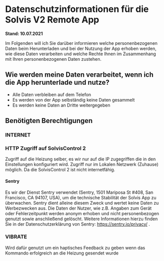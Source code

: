 # Datenschutzinformationen für die Solvis V2 Remote App

**Stand: 10.07.2021**

Im Folgenden will ich Sie darüber informieren welche personenbezogenen Daten beim Herunterladen und bei der Nutzung der App erhoben werden, wie diese Daten verarbeiten und welche Rechte Ihnen im Zusammenhang mit Ihren personenbezogenen Daten zustehen.

## Wie werden meine Daten verarbeitet, wenn ich die App herunterlade und nutze?

- Alle Daten verbleiben auf dem Telefon
- Es werden von der App selbständig keine Daten gesammelt
- Es werden keine Daten an Dritte weitergegeben

## Benötigten Berechtigungen

### INTERNET

### HTTP Zugriff auf SolvisControl 2
Zugriff auf die Heizung selber, es wir nur auf die IP zugegriffen die in den Einstellungen konfiguriert wird. 
Zugriff nur im Lokalen Netzwerk (Zuhause) möglich. Da die SolvisControl 2 ist nicht internetfähig.

#### Sentry
Es wir der Dienst Sentry verwendet (Sentry, 1501 Mariposa St #408, San Francisco, CA 94107, USA), um die technische Stabilität der Solvis App zu überwachen. 
Sentry dient alleine diesem Zweck und wertet keine Daten zu Werbezwecken aus. Die Daten der Nutzer, wie z.B. Angaben zum Gerät oder Fehlerzeitpunkt werden anonym erhoben 
und nicht personenbezogen genutzt sowie anschließend gelöscht. 
Weitere Informationen hierzu finden Sie in der Datenschutzerklärung von Sentry: https://sentry.io/privacy/ .

### VIBRATE

Wird dafür genutzt um ein haptisches Feedback zu geben wenn das Kommando erfolgreich an die Heizung gesendet wurde

